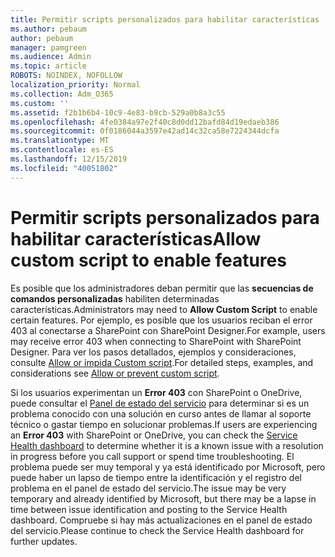 ```yaml
---
title: Permitir scripts personalizados para habilitar características
ms.author: pebaum
author: pebaum
manager: pamgreen
ms.audience: Admin
ms.topic: article
ROBOTS: NOINDEX, NOFOLLOW
localization_priority: Normal
ms.collection: Adm_O365
ms.custom: ''
ms.assetid: f2b1b6b4-10c9-4e83-b9cb-529a0b8a3c55
ms.openlocfilehash: 4fe0384a97e2f40c8d0dd12bafd84d19edaeb386
ms.sourcegitcommit: 0f0186044a3597e42ad14c32ca58e7224344dcfa
ms.translationtype: MT
ms.contentlocale: es-ES
ms.lasthandoff: 12/15/2019
ms.locfileid: "40051802"
---
```

# <a name="allow-custom-script-to-enable-features"></a><span data-ttu-id="d831a-102">Permitir scripts personalizados para habilitar características</span><span class="sxs-lookup"><span data-stu-id="d831a-102">Allow custom script to enable features</span></span>

<span data-ttu-id="d831a-103">Es posible que los administradores deban permitir que las **secuencias de comandos personalizadas** habiliten determinadas características.</span><span class="sxs-lookup"><span data-stu-id="d831a-103">Administrators may need to **Allow Custom Script** to enable certain features.</span></span> <span data-ttu-id="d831a-104">Por ejemplo, es posible que los usuarios reciban el error 403 al conectarse a SharePoint con SharePoint Designer.</span><span class="sxs-lookup"><span data-stu-id="d831a-104">For example, users may receive error 403 when connecting to SharePoint with SharePoint Designer.</span></span> <span data-ttu-id="d831a-105">Para ver los pasos detallados, ejemplos y consideraciones, consulte [Allow or impida Custom script](https://docs.microsoft.com/sharepoint/allow-or-prevent-custom-script).</span><span class="sxs-lookup"><span data-stu-id="d831a-105">For detailed steps, examples, and considerations see [Allow or prevent custom script](https://docs.microsoft.com/sharepoint/allow-or-prevent-custom-script).</span></span>

<span data-ttu-id="d831a-106">Si los usuarios experimentan un **Error 403** con SharePoint o OneDrive, puede consultar el [Panel de estado del servicio](https://admin.microsoft.com/AdminPortal/Home#/servicehealth) para determinar si es un problema conocido con una solución en curso antes de llamar al soporte técnico o gastar tiempo en solucionar problemas.</span><span class="sxs-lookup"><span data-stu-id="d831a-106">If users are experiencing an **Error 403** with SharePoint or OneDrive, you can check the [Service Health dashboard](https://admin.microsoft.com/AdminPortal/Home#/servicehealth) to determine whether it is a known issue with a resolution in progress before you call support or spend time troubleshooting.</span></span> <span data-ttu-id="d831a-107">El problema puede ser muy temporal y ya está identificado por Microsoft, pero puede haber un lapso de tiempo entre la identificación y el registro del problema en el panel de estado del servicio.</span><span class="sxs-lookup"><span data-stu-id="d831a-107">The issue may be very temporary and already identified by Microsoft, but there may be a lapse in time between issue identification and posting to the Service Health dashboard.</span></span> <span data-ttu-id="d831a-108">Compruebe si hay más actualizaciones en el panel de estado del servicio.</span><span class="sxs-lookup"><span data-stu-id="d831a-108">Please continue to check the Service Health dashboard for further updates.</span></span>

